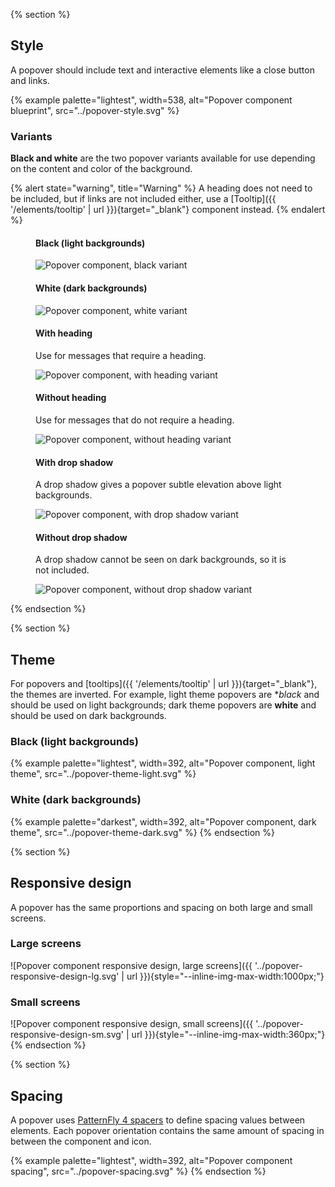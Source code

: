 {% section %}
  ## Style

  A popover should include text and interactive elements like a close button and 
  links.

  {% example palette="lightest",
             width=538,
             alt="Popover component blueprint",
             src="../popover-style.svg" %}

  ### Variants

  **Black and white** are the two popover variants available for use depending 
  on the content and color of the background.

  {% alert state="warning", title="Warning" %}
    A heading does not need to be included, but if links are not included 
    either, use a [Tooltip]({{ 
    '/elements/tooltip' | url }}){target="_blank"} component instead.
  {% endalert %}


  <div class="multi-column--min-400-wide">
    <figure>
      <figcaption><h4>Black (light backgrounds)</h4></figcaption>
      <img src="{{ '../popover-black.svg' | url }}" alt="Popover component, black variant" style="--inline-img-max-width:392px;">
    </figure>
    <figure>
      <figcaption><h4>White (dark backgrounds)</h4></figcaption>
      <img src="{{ '../popover-white.svg' | url }}" alt="Popover component, white variant" style="--inline-img-max-width:392px;">
    </figure>
    <figure>
      <figcaption><h4>With heading</h4></figcaption>
      <p>Use for messages that require a heading.</p>
      <img src="{{ '../popover-with-heading.svg' | url }}" alt="Popover component, with heading variant" style="--inline-img-max-width:392px;">
    </figure>
    <figure>
      <figcaption><h4>Without heading</h4></figcaption>
      <p>Use for messages that do not require a heading.</p>
      <img src="{{ '../popover-without-heading.svg' | url }}" alt="Popover component, without heading variant" style="--inline-img-max-width:392px;">
    </figure>
    <figure>
      <figcaption><h4>With drop shadow</h4></figcaption>
      <p>A drop shadow gives a popover subtle elevation above light backgrounds.</p>
      <img src="{{ '../popover-with-drop-shadow.svg' | url }}" alt="Popover component, with drop shadow variant" style="--inline-img-max-width:392px;">
    </figure>
    <figure>
      <figcaption><h4>Without drop shadow</h4></figcaption>
      <p>A drop shadow cannot be seen on dark backgrounds, so it is not included.</p>
      <img src="{{ '../popover-without-drop-shadow.svg' | url }}" alt="Popover component, without drop shadow variant" style="--inline-img-max-width:392px;">
    </figure>
  </div>
{% endsection %}

{% section %}
  ## Theme

  For popovers and [tooltips]({{ '/elements/tooltip' | url }}){target="_blank"}, 
  the themes are inverted. For example, light theme popovers are **black* and 
  should be used on light backgrounds; dark theme popovers are **white** and 
  should be used on dark backgrounds.

  ### Black (light backgrounds)

  {% example palette="lightest",
             width=392,
             alt="Popover component, light theme",
             src="../popover-theme-light.svg" %}

  ### White (dark backgrounds)

  {% example palette="darkest",
             width=392,
             alt="Popover component, dark theme",
             src="../popover-theme-dark.svg" %}
{% endsection %}

{% section %}
  ## Responsive design

  A popover has the same proportions and spacing on both large and small 
  screens.

  ### Large screens

  ![Popover component responsive design, large screens]({{ 
  '../popover-responsive-design-lg.svg' | url 
  }}){style="--inline-img-max-width:1000px;"}

  ### Small screens

  ![Popover component responsive design, small screens]({{ 
  '../popover-responsive-design-sm.svg' | url 
  }}){style="--inline-img-max-width:360px;"}
{% endsection %}

{% section %}
  ## Spacing

  A popover uses [PatternFly 4 
  spacers](https://www.patternfly.org/v4/guidelines/spacers) to define 
  spacing values between elements. Each popover orientation contains the same 
  amount of spacing in between the component and icon.

  {% example palette="lightest",
             width=392,
             alt="Popover component spacing",
             src="../popover-spacing.svg" %}
{% endsection %}

